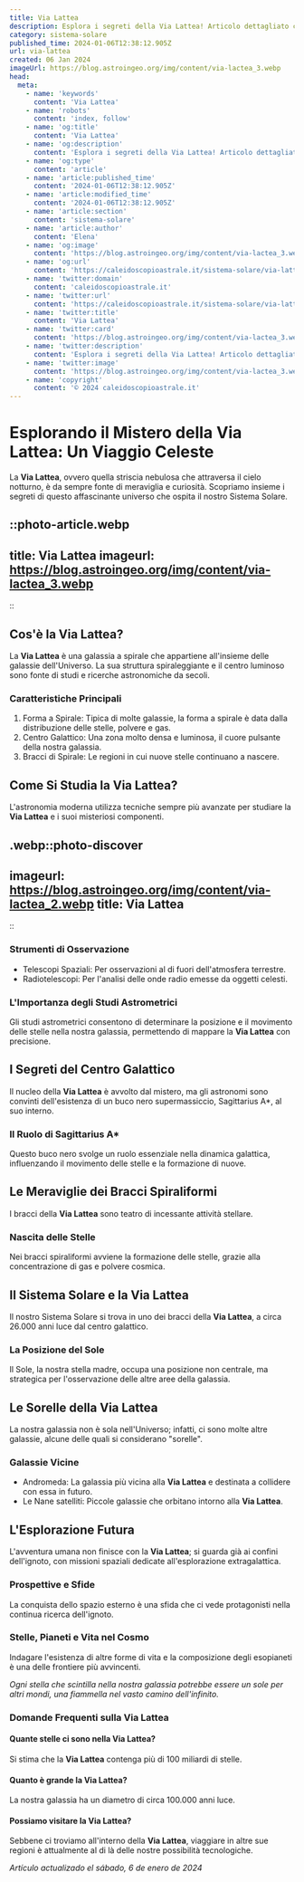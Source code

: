 ```yaml
---
title: Via Lattea
description: Esplora i segreti della Via Lattea! Articolo dettagliato con foto mozzafiato e curiosità sul nostro sistema stellare. Scopri di più!
category: sistema-solare
published_time: 2024-01-06T12:38:12.905Z
url: via-lattea
created: 06 Jan 2024
imageUrl: https://blog.astroingeo.org/img/content/via-lactea_3.webp
head:
  meta:
    - name: 'keywords'
      content: 'Via Lattea'
    - name: 'robots'
      content: 'index, follow'
    - name: 'og:title'
      content: 'Via Lattea'
    - name: 'og:description'
      content: 'Esplora i segreti della Via Lattea! Articolo dettagliato con foto mozzafiato e curiosità sul nostro sistema stellare. Scopri di più!'
    - name: 'og:type'
      content: 'article'
    - name: 'article:published_time'
      content: '2024-01-06T12:38:12.905Z'
    - name: 'article:modified_time'
      content: '2024-01-06T12:38:12.905Z'
    - name: 'article:section'
      content: 'sistema-solare'
    - name: 'article:author'
      content: 'Elena'
    - name: 'og:image'
      content: 'https://blog.astroingeo.org/img/content/via-lactea_3.webp'
    - name: 'og:url'
      content: 'https://caleidoscopioastrale.it/sistema-solare/via-lattea'
    - name: 'twitter:domain'
      content: 'caleidoscopioastrale.it'
    - name: 'twitter:url'
      content: 'https://caleidoscopioastrale.it/sistema-solare/via-lattea'
    - name: 'twitter:title'
      content: 'Via Lattea'
    - name: 'twitter:card'
      content: 'https://blog.astroingeo.org/img/content/via-lactea_3.webp'
    - name: 'twitter:description'
      content: 'Esplora i segreti della Via Lattea! Articolo dettagliato con foto mozzafiato e curiosità sul nostro sistema stellare. Scopri di più!'
    - name: 'twitter:image'
      content: 'https://blog.astroingeo.org/img/content/via-lactea_3.webp'
    - name: 'copyright'
      content: '© 2024 caleidoscopioastrale.it'
---
```

# Esplorando il Mistero della **Via Lattea**: Un Viaggio Celeste

La **Via Lattea**, ovvero quella striscia nebulosa che attraversa il cielo notturno, è da sempre fonte di meraviglia e curiosità. Scopriamo insieme i segreti di questo affascinante universo che ospita il nostro Sistema Solare.

::photo-article.webp
---
title: Via Lattea
imageurl: https://blog.astroingeo.org/img/content/via-lactea_3.webp
---
::

## Cos'è la **Via Lattea**?

La **Via Lattea** è una galassia a spirale che appartiene all'insieme delle galassie dell'Universo. La sua struttura spiraleggiante e il centro luminoso sono fonte di studi e ricerche astronomiche da secoli.

### Caratteristiche Principali

1. Forma a Spirale: Tipica di molte galassie, la forma a spirale è data dalla distribuzione delle stelle, polvere e gas.
2. Centro Galattico: Una zona molto densa e luminosa, il cuore pulsante della nostra galassia.
3. Bracci di Spirale: Le regioni in cui nuove stelle continuano a nascere.

## Come Si Studia la **Via Lattea**?

L'astronomia moderna utilizza tecniche sempre più avanzate per studiare la **Via Lattea** e i suoi misteriosi componenti.

.webp::photo-discover
---
imageurl: https://blog.astroingeo.org/img/content/via-lactea_2.webp
title: Via Lattea
---
::

### Strumenti di Osservazione

- Telescopi Spaziali: Per osservazioni al di fuori dell'atmosfera terrestre.
- Radiotelescopi: Per l'analisi delle onde radio emesse da oggetti celesti.

### L'Importanza degli Studi Astrometrici

Gli studi astrometrici consentono di determinare la posizione e il movimento delle stelle nella nostra galassia, permettendo di mappare la **Via Lattea** con precisione.

## I Segreti del Centro Galattico

Il nucleo della **Via Lattea** è avvolto dal mistero, ma gli astronomi sono convinti dell'esistenza di un buco nero supermassiccio, Sagittarius A*, al suo interno.

### Il Ruolo di Sagittarius A*

Questo buco nero svolge un ruolo essenziale nella dinamica galattica, influenzando il movimento delle stelle e la formazione di nuove.
   
## Le Meraviglie dei Bracci Spiraliformi

I bracci della **Via Lattea** sono teatro di incessante attività stellare.

### Nascita delle Stelle

Nei bracci spiraliformi avviene la formazione delle stelle, grazie alla concentrazione di gas e polvere cosmica.

## Il Sistema Solare e la **Via Lattea**

Il nostro Sistema Solare si trova in uno dei bracci della **Via Lattea**, a circa 26.000 anni luce dal centro galattico.

### La Posizione del Sole

Il Sole, la nostra stella madre, occupa una posizione non centrale, ma strategica per l'osservazione delle altre aree della galassia.

## Le Sorelle della **Via Lattea**

La nostra galassia non è sola nell'Universo; infatti, ci sono molte altre galassie, alcune delle quali si considerano "sorelle".

### Galassie Vicine

- Andromeda: La galassia più vicina alla **Via Lattea** e destinata a collidere con essa in futuro.
- Le Nane satelliti: Piccole galassie che orbitano intorno alla **Via Lattea**.

## L'Esplorazione Futura

L'avventura umana non finisce con la **Via Lattea**; si guarda già ai confini dell'ignoto, con missioni spaziali dedicate all'esplorazione extragalattica.

### Prospettive e Sfide

La conquista dello spazio esterno è una sfida che ci vede protagonisti nella continua ricerca dell'ignoto.

### Stelle, Pianeti e Vita nel Cosmo

Indagare l'esistenza di altre forme di vita e la composizione degli esopianeti è una delle frontiere più avvincenti.

*Ogni stella che scintilla nella nostra galassia potrebbe essere un sole per altri mondi, una fiammella nel vasto camino dell'infinito.*

### Domande Frequenti sulla **Via Lattea**

#### Quante stelle ci sono nella **Via Lattea**?

Si stima che la **Via Lattea** contenga più di 100 miliardi di stelle.

#### Quanto è grande la **Via Lattea**?

La nostra galassia ha un diametro di circa 100.000 anni luce.

#### Possiamo visitare la **Via Lattea**?

Sebbene ci troviamo all'interno della **Via Lattea**, viaggiare in altre sue regioni è attualmente al di là delle nostre possibilità tecnologiche.

_Artículo actualizado el sábado, 6 de enero de 2024_